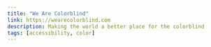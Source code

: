 ```yaml
---
title: "We Are Colorblind"
link: https://wearecolorblind.com
description: Making the world a better place for the colorblind
tags: [accessibility, color]
---
```

